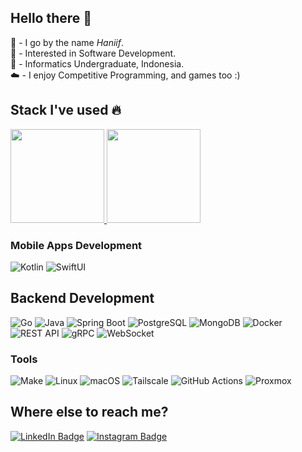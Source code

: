 <!--
**haniifac/haniifac** is a ✨ _special_ ✨ repository because its `README.md` (this file) appears on your GitHub profile.
-->
## Hello there :wave:

:wave: \- I go by the name *Haniif*. <br>
:rocket: \- Interested in Software Development. <br>
:school: \- Informatics Undergraduate, Indonesia. <br>
:cloud: \- I enjoy Competitive Programming, and games too :) <br>

##  Stack I've used :fire:

<p align="left">
<a href="https://github.com/haniifac">
  <img height="150em" src="https://github-readme-stats-eight-theta.vercel.app/api?username=haniifac&show_icons=true&theme=algolia&include_all_commits=true&count_private=true"/>
  <img height="150em" src="https://github-readme-stats-eight-theta.vercel.app/api/top-langs/?username=haniifac&layout=compact&langs_count=8&theme=algolia"/>
</a>
</p>

### Mobile Apps Development
![Kotlin](https://img.shields.io/badge/Kotlin-7F52FF?logo=kotlin&logoColor=white&style=for-the-badge)
![SwiftUI](https://img.shields.io/badge/swiftui-black?style=for-the-badge&logo=swift&logoColor=blue&color=black)

## Backend Development

![Go](https://img.shields.io/badge/Golang-00ADD8?style=for-the-badge&logo=go&logoColor=white)
![Java](https://img.shields.io/badge/Java-EA2D2E?style=for-the-badge&logo=openjdk&logoColor=white)
![Spring Boot](https://img.shields.io/badge/Spring_Boot-6DB33F?style=for-the-badge&logo=springboot&logoColor=white)
![PostgreSQL](https://img.shields.io/badge/PostgreSQL-336791?style=for-the-badge&logo=postgresql&logoColor=white)
![MongoDB](https://img.shields.io/badge/MongoDB-47A248?style=for-the-badge&logo=mongodb&logoColor=white)
![Docker](https://img.shields.io/badge/Docker-2496ED?style=for-the-badge&logo=docker&logoColor=white)
![REST API](https://img.shields.io/badge/REST_API-009688?style=for-the-badge&logo=fastapi&logoColor=white)
![gRPC](https://img.shields.io/badge/gRPC-4285F4?style=for-the-badge&logo=grpc&logoColor=white)
![WebSocket](https://img.shields.io/badge/WebSocket-00BFFF?style=for-the-badge&logo=websocket&logoColor=white)

### Tools

![Make](https://img.shields.io/badge/Make-3776AB?style=for-the-badge&logo=gnu&logoColor=white)
![Linux](https://img.shields.io/badge/Linux-FCC624?style=for-the-badge&logo=linux&logoColor=black)
![macOS](https://img.shields.io/badge/macOS-000000?style=for-the-badge&logo=apple&logoColor=white)
![Tailscale](https://img.shields.io/badge/Tailscale-004DD6?style=for-the-badge&logo=tailscale&logoColor=white)
![GitHub Actions](https://img.shields.io/badge/GitHub_Actions-2088FF?style=for-the-badge&logo=githubactions&logoColor=white)
![Proxmox](https://img.shields.io/badge/Proxmox-E57000?style=for-the-badge&logo=proxmox&logoColor=white)

## Where else to reach me?

[![LinkedIn Badge](https://img.shields.io/badge/haniifac-white?style=for-the-badge&logo=inspire&logoColor=blue&color=white)](https://www.linkedin.com/in/haniifcandraputra/)
[![Instagram Badge](https://img.shields.io/badge/haniifac-white?style=for-the-badge&logo=instagram&logoColor=pink&color=blue)](https://www.instagram.com/haniifac/)
